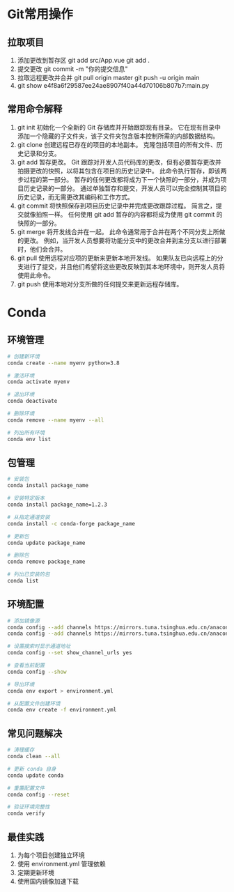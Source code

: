 # Git常用操作

## 拉取项目

1. 添加更改到暂存区
   git add src/App.vue
   git add .
2. 提交更改
   git commit -m "你的提交信息"
3. 拉取远程更改并合并
   git pull origin master
   git push -u origin main
4. git show e4f8a6f29587ee24ae8907f40a44d70106b807b7:main.py

## 常用命令解释

1. git init
   初始化一个全新的 Git 存储库并开始跟踪现有目录。
   它在现有目录中添加一个隐藏的子文件夹，该子文件夹包含版本控制所需的内部数据结构。
2. git clone
   创建远程已存在的项目的本地副本。
   克隆包括项目的所有文件、历史记录和分支。
3. git add
   暂存更改。
   Git 跟踪对开发人员代码库的更改，但有必要暂存更改并拍摄更改的快照，以将其包含在项目的历史记录中。
   此命令执行暂存，即该两步过程的第一部分。
   暂存的任何更改都将成为下一个快照的一部分，并成为项目历史记录的一部分。
   通过单独暂存和提交，开发人员可以完全控制其项目的历史记录，而无需更改其编码和工作方式。
4. git commit
   将快照保存到项目历史记录中并完成更改跟踪过程。
   简言之，提交就像拍照一样。
   任何使用 git add 暂存的内容都将成为使用 git commit 的快照的一部分。
5. git merge
   将开发线合并在一起。 此命令通常用于合并在两个不同分支上所做的更改。
   例如，当开发人员想要将功能分支中的更改合并到主分支以进行部署时，他们会合并。
6. git pull
   使用远程对应项的更新来更新本地开发线。
   如果队友已向远程上的分支进行了提交，并且他们希望将这些更改反映到其本地环境中，则开发人员将使用此命令。
7. git push
   使用本地对分支所做的任何提交来更新远程存储库。


# Conda

## 环境管理

```bash
# 创建新环境
conda create --name myenv python=3.8

# 激活环境
conda activate myenv

# 退出环境
conda deactivate

# 删除环境
conda remove --name myenv --all

# 列出所有环境
conda env list
```

## 包管理

```bash
# 安装包
conda install package_name

# 安装特定版本
conda install package_name=1.2.3

# 从指定通道安装
conda install -c conda-forge package_name

# 更新包
conda update package_name

# 删除包
conda remove package_name

# 列出已安装的包
conda list
```

## 环境配置

```bash
# 添加镜像源
conda config --add channels https://mirrors.tuna.tsinghua.edu.cn/anaconda/pkgs/free/
conda config --add channels https://mirrors.tuna.tsinghua.edu.cn/anaconda/pkgs/main/

# 设置搜索时显示通道地址
conda config --set show_channel_urls yes

# 查看当前配置
conda config --show

# 导出环境
conda env export > environment.yml

# 从配置文件创建环境
conda env create -f environment.yml
```

## 常见问题解决

```bash
# 清理缓存
conda clean --all

# 更新 conda 自身
conda update conda

# 重置配置文件
conda config --reset

# 验证环境完整性
conda verify
```

## 最佳实践

1. 为每个项目创建独立环境
2. 使用 environment.yml 管理依赖
3. 定期更新环境
4. 使用国内镜像加速下载